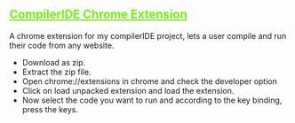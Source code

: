 ## <span style='color:rgb(111, 245, 11);text-decoration:underline;'>CompilerIDE Chrome Extension</span>

A chrome extension for my compilerIDE project, lets a user compile and run their code from any website.

* Download as zip.
* Extract the zip file.
* Open chrome://extensions in chrome and check the developer option
* Click on load unpacked extension and load the extension.
* Now select the code you want to run and according to the key binding, press the keys.
